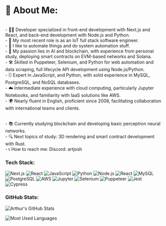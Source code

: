 # 💫 About Me:
<br>- 🧙‍♂️ Developer specialized in front-end development with Next.js and React, and back-end development with Node.js and Python.
<br>- 🌱 My most recent role is as an IoT full stack software engineer.
<br>- 🤖 I like to automate things and do system automation stuff.
<br>- 🎯 My passion lies in AI and blockchain, with experience from personal study, deploying smart contracts on EVM-based networks and Solana.
<br>- 🛠️ Skilled in Puppeteer, Selenium, and Python for web automation and data scraping, full lifecycle API development using Node.js/Python.
<br>- 🗄️ Expert in JavaScript, and Python, with solid experience in MySQL, PostgreSQL, and NoSQL databases.
<br>- ☁️ Intermediate experience with cloud computing, particularly Jupyter Notebooks, and familiarity with IaaS solutions like AWS.
<br>- 🌍 Nearly fluent in English, proficient since 2008, facilitating collaboration with international teams and clients.

<br>- 📚 Currently studying blockchain and developing basic perceptron neural networks.
<br>- 🔍 Next topics of study: 3D rendering and smart contract development with Rust.
<br>- 📞 How to reach me: Discord: artjosh

### Tech Stack:
 ![Next.js](https://img.shields.io/badge/-Next.js-05122A?style=flat&logo=next.js)
 ![React](https://img.shields.io/badge/-React-05122A?style=flat&logo=react) 
 ![JavaScript](https://img.shields.io/badge/-JavaScript-05122A?style=flat&logo=javascript) 
 ![Python](https://img.shields.io/badge/-Python-05122A?style=flat&logo=python) 
 ![Node.js](https://img.shields.io/badge/-Node.js-05122A?style=flat&logo=node.js) 
 ![React](https://img.shields.io/badge/-Next-05122A?style=flat&logo=react) 
 ![MySQL](https://img.shields.io/badge/-MySQL-05122A?style=flat&logo=mysql) 
 ![PostgreSQL](https://img.shields.io/badge/-PostgreSQL-05122A?style=flat&logo=postgresql) 
 ![AWS](https://img.shields.io/badge/-AWS-05122A?style=flat&logo=amazon-aws) 
 ![Jupyter](https://img.shields.io/badge/-Jupyter-05122A?style=flat&logo=jupyter)
 ![Selenium](https://img.shields.io/badge/-Selenium-05122A?style=flat&logo=selenium)
 ![Puppeteer](https://img.shields.io/badge/-Puppeteer-05122A?style=flat&logo=puppeteer)
 ![Jest](https://img.shields.io/badge/-Jest-05122A?style=flat&logo=jest)
 ![Cypress](https://img.shields.io/badge/-Cypress-05122A?style=flat&logo=cypress)
 
### GitHub Stats:
![Arthur's GitHub Stats](https://github-readme-stats.vercel.app/api?username=Artjosh&show_icons=true)

![Most Used Languages](https://github-readme-stats.vercel.app/api/top-langs/?username=Artjosh)

